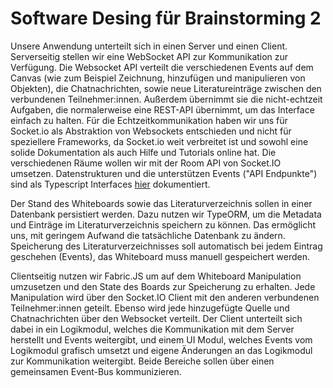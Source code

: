 # Software Desing für Brainstorming 2

Unsere Anwendung unterteilt sich in einen Server und einen Client. Serverseitig stellen wir eine WebSocket API zur Kommunikation zur Verfügung. Die Websocket API verteilt die verschiedenen Events auf dem Canvas (wie zum Beispiel Zeichnung, hinzufügen und manipulieren von Objekten), die Chatnachrichten, sowie neue Literatureinträge zwischen den verbundenen Teilnehmer:innen. Außerdem übernimmt sie die nicht-echtzeit Aufgaben, die normalerweise eine REST-API übernimmt, um das Interface einfach zu halten. Für die Echtzeitkommunikation haben wir uns für Socket.io als Abstraktion von Websockets entschieden und nicht für speziellere Frameworks, da Socket.io weit verbreitet ist und sowohl eine solide Dokumentation als auch Hilfe und Tutorials online hat. Die verschiedenen Räume wollen wir mit der Room API von Socket.IO umsetzen. Datenstrukturen und die unterstützen Events ("API Endpunkte") sind als Typescript Interfaces [hier](https://github.com/UniRegensburg/mme-ws2020-projekte-brainstorming-2/tree/feat-interfaces/server/src/interfaces) dokumentiert.

Der Stand des Whiteboards sowie das Literaturverzeichnis sollen in einer Datenbank persistiert werden. Dazu nutzen wir TypeORM, um die Metadata und  Einträge im Literaturverzeichnis speichern zu können. Das ermöglicht uns, mit geringem Aufwand die tatsächliche Datenbank zu ändern. Speicherung des Literaturverzeichnisses soll automatisch bei jedem Eintrag geschehen (Events), das Whiteboard muss manuell gespeichert werden. 

Clientseitig nutzen wir Fabric.JS um auf dem Whiteboard Manipulation umzusetzen und den State des Boards zur Speicherung zu erhalten. Jede Manipulation wird über den Socket.IO Client mit den anderen verbundenen Teilnehmer:innen geteilt. Ebenso wird jede hinzugefügte Quelle und Chatnachrichten über den Websocket verteilt. Der Client unterteilt sich dabei in ein Logikmodul, welches die Kommunikation mit dem Server herstellt und Events weitergibt, und einem UI Modul, welches Events vom Logikmodul grafisch umsetzt und eigene Änderungen an das Logikmodul zur Kommunikation weitergibt. Beide Bereiche sollen über einen gemeinsamen Event-Bus kommunizieren. 
